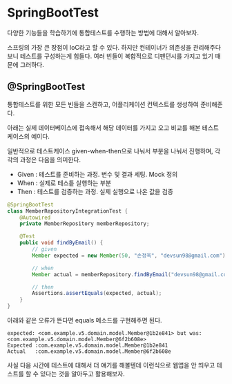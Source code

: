 # SpringBootTest

다양한 기능들을 학습하기에 통합테스트를 수행하는 방법에 대해서 알아보자.

스프링의 가장 큰 장점이 IoC라고 할 수 있다. 하지만 컨테이너가 의존성을 관리해주다보니 테스트를 구성하는게 힘들다. 여러 빈들이 복합적으로 디펜던시를 가지고 있기 때문에 그러하다.

## @SpringBootTest

통합테스트를 위한 모든 빈들을 스캔하고, 어플리케이션 컨텍스트를 생성하여 준비해준다. 

아래는 실제 데이터베이스에 접속해서 해당 데이터를 가지고 오고 비교를 해본 테스트 케이스의 예이다.

일반적으로 테스트케이스 given-when-then으로 나눠서 부분을 나눠서 진행하며, 각각의 과정은 다음을 의미한다.

- Given : 테스트를 준비하는 과정. 변수 및 결과 세팅. Mock 정의
- When : 실제로 테스틑 실행하는 부분
- Then : 테스트를 검증하는 과정. 실제 실행으로 나온 값을 검증


```java
@SpringBootTest
class MemberRepositoryIntegrationTest {
    @Autowired
    private MemberRepository memberRepository;

    @Test
    public void findByEmail() {
        // given
        Member expected = new Member(50, "손정욱", "devsun98@gmail.com");

        // when
        Member actual = memberRepository.findByEmail("devsun98@gmail.com").orElseThrow(() -> new IllegalStateException(""));

        // then
        Assertions.assertEquals(expected, actual);
    }
}
```

아래와 같은 오류가 뜬다면 equals 메소드를 구현해주면 된다.

```
expected: <com.example.v5.domain.model.Member@1b2e841> but was: <com.example.v5.domain.model.Member@6f2b608e>
Expected :com.example.v5.domain.model.Member@1b2e841
Actual   :com.example.v5.domain.model.Member@6f2b608e
```

사실 다음 시간에 테스트에 대해서 더 얘기를 해볼텐데 이런식으로 웹앱을 안 띄우고 테스트를 할 수 있다는 것을 알아두고 활용해보자.